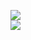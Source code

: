 [![](https://img.shields.io/badge/Made%20With-Github%20Spray-lightgrey.svg?style=for-the-badge&logo=github)](https://github.com/Annihil/github-spray#32267)  
[![](https://i.imgur.com/2DrTn0Z.gif)](https://github.com/Annihil/github-spray)